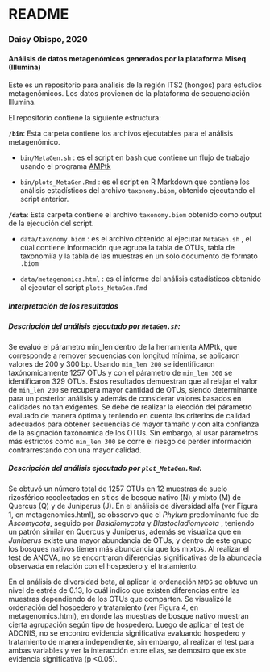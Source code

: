 # README
### Daisy Obispo, 2020
#### Análisis de datos metagenómicos generados por la plataforma Miseq (Illumina)

Este es un repositorio para análisis de la región ITS2 (hongos) para estudios metagenómicos. Los datos provienen de la plataforma de secuenciación Illumina. 

El repositorio contiene la siguiente estructura:

**`/bin`**: Esta carpeta contiene los archivos ejecutables para el análisis metagenómico. 

* `bin/MetaGen.sh` : es el script en bash que contiene un flujo de trabajo usando el programa [AMPtk](https://amptk.readthedocs.io/en/latest/pre-processing.html?highlight=padding)

* `bin/plots_MetaGen.Rmd` : es el script en R Markdown que contiene los análisis estadísticos del archivo `taxonomy.biom`, obtenido ejecutando el script anterior. 

**`/data`**: Esta carpeta contiene el archivo `taxonomy.biom` obtenido como output de la ejecución del script.

* `data/taxonomy.biom` : es el archivo obtenido al ejecutar `MetaGen.sh` , el cúal contiene información que agrupa la tabla de OTUs, tabla de taxonomiía y la tabla de las muestras en un solo documento de formato `.biom`

* `data/metagenomics.html` : es el informe del análisis estadísticos obtenido al ejecutar el script `plots_MetaGen.Rmd` 

##### Interpretación de los resultados

##### Descripción del análisis ejecutado por `MetaGen.sh`:

Se evaluó el párametro min_len dentro de la herramienta AMPtk, que corresponde a remover secuencias con longitud mínima, se aplicaron valores de 200 y 300 bp. Usando `min_len 200` se identificaron taxónomicamente 1257 OTUs y con el párametro de `min_len 300` se identificaron 329 OTUs.
Estos resultados demuestran que al relajar el valor de `min_len 200` se recupera mayor cantidad de OTUs, siendo determinante para un posterior análisis y además de considerar valores basados en calidades no tan exigentes. Se debe de realizar la elección del párametro evaluado de manera óptima y teniendo en cuenta los criterios de calidad adecuados para obtener secuencias de mayor tamaño y con alta confianza de la asignación taxónomica de los OTUs. Sin embargo, al usar párametros más estrictos como `min_len 300` se corre el riesgo de perder información contrarrestando con una mayor calidad. 

##### Descripción del análisis ejecutado por `plot_MetaGen.Rmd`:

Se obtuvó un número total de 1257 OTUs en 12 muestras de suelo rizosférico recolectados en sitios de bosque nativo (N) y mixto (M) de Quercus (Q) y de Juniperus (J). En el análisis de diversidad alfa (ver Figura 1, en metagenomics.html), se obsservo que el *Phylum* predominante fue de *Ascomycota*, seguido por *Basidiomycota* y *Blastocladiomycota* , teniendo un patrón similar en Quercus y Juniperus, además se visualiza que en *Juniperus* existe una mayor abundancia de OTUs, y dentro de este grupo los bosques nativos tienen más abundancia que los mixtos. Al realizar el test de ANOVA, no se encontraron diferencias significativas de la abundacia observada en relación con el hospedero y el tratamiento.

En el análisis de diversidad beta, al aplicar la ordenación `NMDS` se obtuvo un nivel de estrés de 0.13, lo cuál indico que existen diferencias entre las muestras dependiendo de los OTUs que comparten. Se visualizó la ordenación del hospedero y tratamiento (ver Figura 4, en metagenomics.html), en donde las muestras de bosque nativo muestran cierta agrupación según tipo de hospedero. Luego de aplicar el test de ADONIS, no se encontro evidencia significativa evaluando hospedero y tratamiento de manera independiente, sin embargo, al realizar el test para ambas variables y ver la interacción entre ellas, se demostro que existe evidencia significativa (p <0.05).
